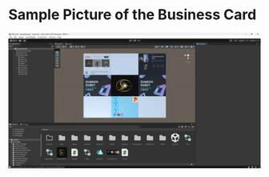 # Sample Picture of the Business Card



![ProjectScreen](https://github.com/sumedhgh29/Unity-AR/blob/main/Screenshot%202025-08-14%20173537.png)
